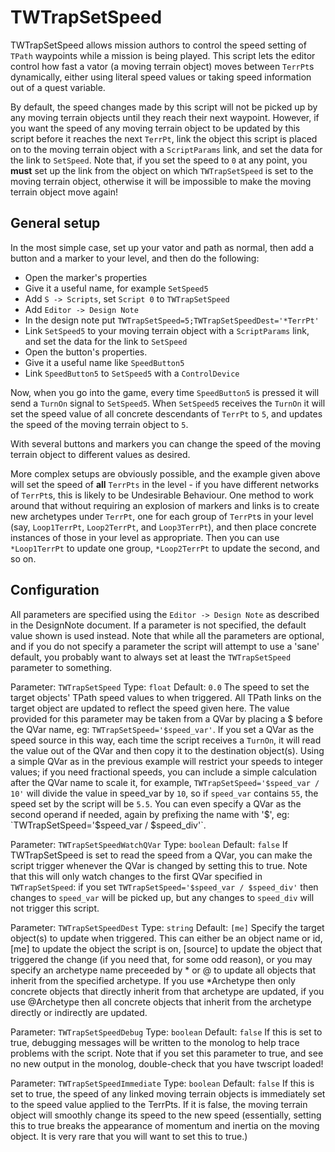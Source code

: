TWTrapSetSpeed
==============

TWTrapSetSpeed allows mission authors to control the speed setting of `TPath`
waypoints while a mission is being played. This script lets the editor
control how fast a vator (a moving terrain object) moves between `TerrPt`s
dynamically, either using literal speed values or taking speed information out
of a quest variable.

By default, the speed changes made by this script will not be picked up by
any moving terrain objects until they reach their next waypoint. However, if
you want the speed of any moving terrain object to be updated by this script
before it reaches the next `TerrPt`, link the object this script is placed on
to the moving terrain object with a `ScriptParams` link, and set the data for
the link to `SetSpeed`. Note that, if you set the speed to `0` at any point,
you **must** set up the link from the object on which `TWTrapSetSpeed` is set
to the moving terrain object, otherwise it will be impossible to make the
moving terrain object move again!


General setup
-------------

In the most simple case, set up your vator and path as normal, then add a
button and a marker to your level, and then do the following:

- Open the marker's properties
- Give it a useful name, for example `SetSpeed5`
- Add `S -> Scripts`, set `Script 0` to `TWTrapSetSpeed`
- Add `Editor -> Design Note`
- In the design note put `TWTrapSetSpeed=5;TWTrapSetSpeedDest='*TerrPt'`
- Link `SetSpeed5` to your moving terrain object with a `ScriptParams` link,
  and set the data for the link to `SetSpeed`
- Open the button's properties.
- Give it a useful name like `SpeedButton5`
- Link `SpeedButton5` to `SetSpeed5` with a `ControlDevice`

Now, when you go into the game, every time `SpeedButton5` is pressed it will
send a `TurnOn` signal to `SetSpeed5`. When `SetSpeed5` receives the `TurnOn`
it will set the speed value of all concrete descendants of `TerrPt` to `5`,
and updates the speed of the moving terrain object to `5`.

With several buttons and markers you can change the speed of the moving
terrain object to different values as desired.

More complex setups are obviously possible, and the example given above will
set the speed of **all** `TerrPts` in the level - if you have different networks
of `TerrPt`s, this is likely to be Undesirable Behaviour. One method to work
around that without requiring an explosion of markers and links is to create
new archetypes under `TerrPt`, one for each group of `TerrPt`s in your level
(say, `Loop1TerrPt`, `Loop2TerrPt`, and `Loop3TerrPt`), and then place concrete
instances of those in your level as appropriate. Then you can use `*Loop1TerrPt`
to update one group, `*Loop2TerrPt` to update the second, and so on.

Configuration
-------------

All parameters are specified using the `Editor -> Design Note` as described
in the DesignNote document. If a parameter is not specified, the default
value shown is used instead. Note that while all the parameters are optional,
and if you do not specify a parameter the script will attempt to use a 'sane'
default, you probably want to always set at least the `TWTrapSetSpeed`
parameter to something.

Parameter: `TWTrapSetSpeed`
     Type: `float`
  Default: `0.0`
The speed to set the target objects' TPath speed values to when triggered. All
TPath links on the target object are updated to reflect the speed given here.
The value provided for this parameter may be taken from a QVar by placing a $
before the QVar name, eg: `TWTrapSetSpeed='$speed_var'`. If you set a QVar
as the speed source in this way, each time the script receives a `TurnOn`, it
will read the value out of the QVar and then copy it to the destination
object(s). Using a simple QVar as in the previous example will restrict your
speeds to integer values; if you need fractional speeds, you can include a
simple calculation after the QVar name to scale it, for example,
`TWTrapSetSpeed='$speed_var / 10'` will divide the value in speed_var by `10`,
so if `speed_var` contains `55`, the speed set by the script will be `5.5`. You
can even specify a QVar as the second operand if needed, again by prefixing
the name with '$', eg: `TWTrapSetSpeed='$speed_var / $speed_div'`.


Parameter: `TWTrapSetSpeedWatchQVar`
     Type: `boolean`
  Default: `false`
If TWTrapSetSpeed is set to read the speed from a QVar, you can make the
script trigger whenever the QVar is changed by setting this to true. Note
that this will only watch changes to the first QVar specified in
`TWTrapSetSpeed`: if you set `TWTrapSetSpeed='$speed_var / $speed_div'` then
changes to `speed_var` will be picked up, but any changes to `speed_div`
will not trigger this script.


Parameter: `TWTrapSetSpeedDest`
     Type: `string`
  Default: `[me]`
Specify the target object(s) to update when triggered. This can either be
an object name or id, [me] to update the object the script is on, [source] to
update the object that triggered the change (if you need that, for some odd
reason), or you may specify an archetype name preceeded by * or @ to update all
objects that inherit from the specified archetype. If you use *Archetype then
only concrete objects that directly inherit from that archetype are updated, if
you use @Archetype then all concrete objects that inherit from the archetype
directly or indirectly are updated.


Parameter: `TWTrapSetSpeedDebug`
     Type: `boolean`
  Default: `false`
If this is set to true, debugging messages will be written to the monolog to
help trace problems with the script. Note that if you set this parameter to true,
and see no new output in the monolog, double-check that you have twscript loaded!


Parameter: `TWTrapSetSpeedImmediate`
     Type: `boolean`
  Default: `false`
If this is set to true, the speed of any linked moving terrain objects is
immediately set to the speed value applied to the TerrPts. If it is false, the
moving terrain object will smoothly change its speed to the new speed
(essentially, setting this to true breaks the appearance of momentum and inertia
on the moving object. It is very rare that you will want to set this to true.)
